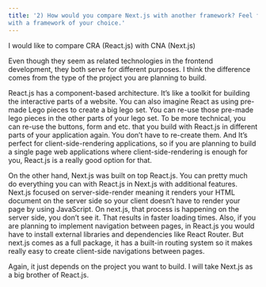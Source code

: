 ```yaml
---
title: '2) How would you compare Next.js with another framework? Feel free to compare
with a framework of your choice.'
---
```


I would like to compare CRA (React.js) with CNA (Next.js)

Even though they seem as related technologies in the frontend development, they both serve for different purposes. I think the difference comes from the type of the project you are planning to build.

React.js has a component-based architecture. It’s like a toolkit for building the interactive parts of a website. You can also imagine React as using pre-made Lego pieces to create a big lego set. You can re-use those pre-made lego pieces in the other parts of your lego set. To be more technical, you can re-use the buttons, form and etc. that you build with React.js in different parts of your application again. You don’t have to re-create them. And It’s perfect for client-side-rendering applications, so if you are planning to build a single page web applications where client-side-rendering is enough for you, React.js is a really good option for that.

On the other hand, Next.js was built on top React.js. You can pretty much do everything you can with React.js in Next.js with additional features. Next.js focused on server-side-render meaning it renders your HTML document on the server side so your client doesn’t have to render your page by using JavaScript. On next.js, that process is happening on the server side, you don’t see it. That results in faster loading times. Also, if you are planning to implement navigation between pages, in React.js you would have to install external libraries and dependencies like React Router. But next.js comes as a full package, it has a built-in routing system so it makes really easy to create client-side navigations between pages.

Again, it just depends on the project you want to build. I will take Next.js as a big brother of React.js.
